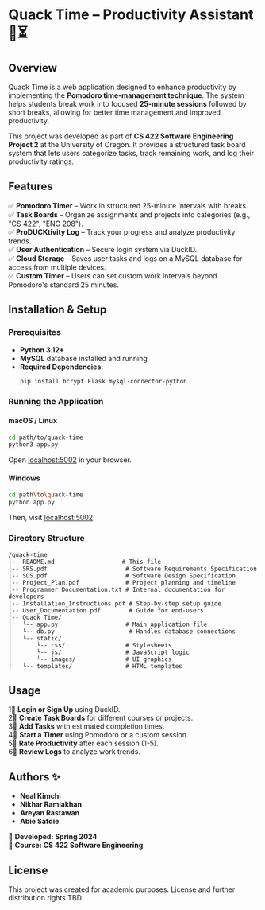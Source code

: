 # Quack Time – Productivity Assistant 🦆⏳

## Overview  
Quack Time is a web application designed to enhance productivity by implementing the **Pomodoro time-management technique**. The system helps students break work into focused **25-minute sessions** followed by short breaks, allowing for better time management and improved productivity.  

This project was developed as part of **CS 422 Software Engineering Project 2** at the University of Oregon. It provides a structured task board system that lets users categorize tasks, track remaining work, and log their productivity ratings.

## Features  
✅ **Pomodoro Timer** – Work in structured 25-minute intervals with breaks.  
✅ **Task Boards** – Organize assignments and projects into categories (e.g., "CS 422", "ENG 208").  
✅ **ProDUCKtivity Log** – Track your progress and analyze productivity trends.  
✅ **User Authentication** – Secure login system via DuckID.  
✅ **Cloud Storage** – Saves user tasks and logs on a MySQL database for access from multiple devices.  
✅ **Custom Timer** – Users can set custom work intervals beyond Pomodoro's standard 25 minutes.  

## Installation & Setup  

### Prerequisites  
- **Python 3.12+**  
- **MySQL** database installed and running  
- **Required Dependencies:**  
  ```bash
  pip install bcrypt Flask mysql-connector-python
  ```

### Running the Application  

#### macOS / Linux  
```bash
cd path/to/quack-time
python3 app.py
```
Open [localhost:5002](http://localhost:5002) in your browser.

#### Windows  
```bash
cd path\to\quack-time
python app.py
```
Then, visit [localhost:5002](http://localhost:5002).

### Directory Structure  
```
/quack-time
│-- README.md                   # This file
│-- SRS.pdf                      # Software Requirements Specification
│-- SDS.pdf                      # Software Design Specification
│-- Project_Plan.pdf             # Project planning and timeline
│-- Programmer_Documentation.txt # Internal documentation for developers
│-- Installation_Instructions.pdf # Step-by-step setup guide
│-- User_Documentation.pdf        # Guide for end-users
│-- Quack Time/
│   └-- app.py                   # Main application file
│   └-- db.py                     # Handles database connections
│   └-- static/
│       └-- css/                 # Stylesheets
│       └-- js/                  # JavaScript logic
│       └-- images/              # UI graphics
│   └-- templates/               # HTML templates
```

## Usage  

1⃣ **Login or Sign Up** using DuckID.  
2⃣ **Create Task Boards** for different courses or projects.  
3⃣ **Add Tasks** with estimated completion times.  
4⃣ **Start a Timer** using Pomodoro or a custom session.  
5⃣ **Rate Productivity** after each session (1-5).  
6⃣ **Review Logs** to analyze work trends.  

## Authors ✨  
- **Neal Kimchi**  
- **Nikhar Ramlakhan**  
- **Areyan Rastawan**  
- **Abie Safdie**  

📅 **Developed: Spring 2024**  
📝 **Course: CS 422 Software Engineering**  

## License  
This project was created for academic purposes. License and further distribution rights TBD.
